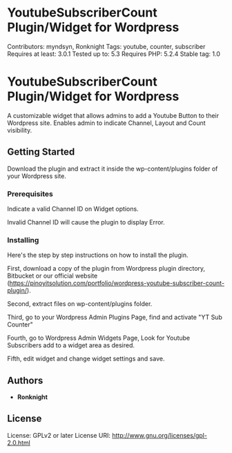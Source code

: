 # YoutubeSubscriberCount Plugin/Widget for Wordpress
Contributors: myndsyn, Ronknight
Tags: youtube, counter, subscriber
Requires at least: 3.0.1
Tested up to: 5.3
Requires PHP: 5.2.4
Stable tag: 1.0

# YoutubeSubscriberCount Plugin/Widget for Wordpress

A customizable widget that allows admins to add a Youtube Button to their Wordpress site. Enables admin to indicate Channel, Layout and Count visibility.

## Getting Started

Download the plugin and extract it inside the wp-content/plugins folder of your Wordpress site.

### Prerequisites

Indicate a valid Channel ID on Widget options.


Invalid Channel ID will cause the plugin to display Error.


### Installing

Here's the step by step instructions on how to install the plugin.


First, download a copy of the plugin from Wordpress plugin directory, Bitbucket or our official website (https://pinoyitsolution.com/portfolio/wordpress-youtube-subscriber-count-plugin/).

Second, extract files on wp-content/plugins folder.

Third, go to your Wordpress Admin Plugins Page, find and activate "YT Sub Counter"

Fourth, go to Wordpress Admin Widgets Page, Look for Youtube Subscribers add to a widget area as desired.

Fifth, edit widget and change widget settings and save.



## Authors

* **Ronknight**

## License
License: GPLv2 or later
License URI: http://www.gnu.org/licenses/gpl-2.0.html
